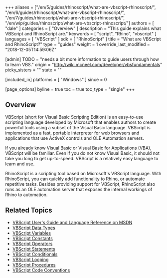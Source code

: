 +++
aliases = ["/en/5/guides/rhinoscript/what-are-vbscript-rhinoscript/", "/en/6/guides/rhinoscript/what-are-vbscript-rhinoscript/", "/en/7/guides/rhinoscript/what-are-vbscript-rhinoscript/", "/en/wip/guides/rhinoscript/what-are-vbscript-rhinoscript/"]
authors = [ "dale" ]
categories = [ "Overview" ]
description = "This guide explains what VBScript and RhinoScript are."
keywords = [ "script", "Rhino", "vbscript" ]
languages = [ "VBScript" ]
sdk = [ "RhinoScript" ]
title = "What are VBScript and RhinoScript?"
type = "guides"
weight = 1
override_last_modified = "2018-12-05T14:59:06Z"

[admin]
TODO = "needs a bit more information to guide users through how to learn VBS."
origin = "http://wiki.mcneel.com/developer/vbsfundamentals"
picky_sisters = ""
state = ""

[included_in]
platforms = [ "Windows" ]
since = 0

[page_options]
byline = true
toc = true
toc_type = "single"
+++

 
## Overview

VBScript (short for Visual Basic Scripting Edition) is an easy-to-use scripting language developed by Microsoft that enables authors to create powerful tools using a subset of the Visual Basic language. VBScript is implemented as a fast, portable interpreter for web browsers and applications that use ActiveX controls and OLE Automation servers.

If you already know Visual Basic or Visual Basic for Applications (VBA), VBScript will be familiar. Even if you do not know Visual Basic, it should not take you long to get up-to-speed. VBScript is a relatively easy language to learn and use.

RhinoScript is a scripting tool based on Microsoft's VBScript language. With RhinoScript, you can quickly add functionality to Rhino, or automate repetitive tasks.  Besides providing support for VBScript, RhinoScript also runs as an OLE automation server that exposes the internal workings of Rhino to automation.

## Related Topics

- [VBScript User's Guide and Language Reference on MSDN](http://msdn.microsoft.com/en-us/library/t0aew7h6(VS.85).aspx)
- [VBScript Data Types](/guides/rhinoscript/vbscript-datatypes)
- [VBScript Variables](/guides/rhinoscript/vbscript-variables)
- [VBScript Constants](/guides/rhinoscript/vbscript-constants)
- [VBScript Operators](/guides/rhinoscript/vbscript-operators)
- [VBScript Statements](/guides/rhinoscript/vbscript-statements)
- [VBScript Conditionals](/guides/rhinoscript/vbscript-conditionals)
- [VBScript Looping](/guides/rhinoscript/vbscript-looping)
- [VBScript Procedures](/guides/rhinoscript/vbscript-procedures)
- [VBScript Code Conventions](/guides/rhinoscript/vbscript-code-conventions)
